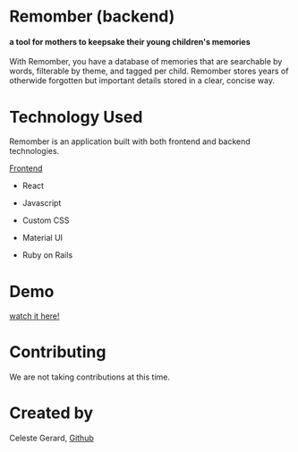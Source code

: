 # Remomber (backend)
#### a tool for mothers to keepsake their young children's memories ####

With Remomber, you have a database of memories that are searchable by words, filterable by theme, and tagged per child. Remomber stores years of otherwide forgotten but important details stored in a clear, concise way. 

# Technology Used
Remomber is an application built with both frontend and backend technologies.

[Frontend](https://github.com/celestegerard/remomber_f)
  * React
  * Javascript
  * Custom CSS
  * Material UI
  
  * Ruby on Rails

# Demo
[watch it here!](https://www.youtube.com/watch?v=ZIZvbi9XrBE&feature=youtu.be)

# Contributing
We are not taking contributions at this time.

# Created by
Celeste Gerard, [Github](https://github.com/celestegerard)
